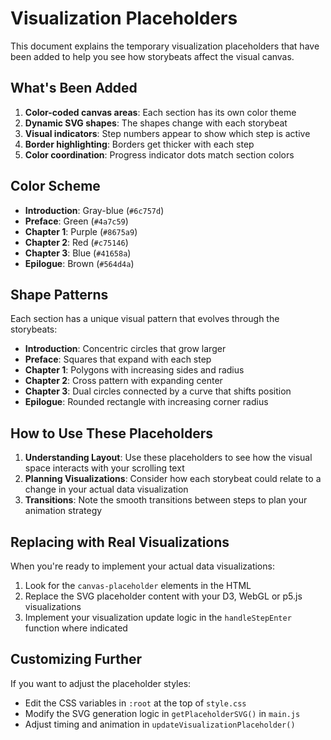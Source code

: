 # Visualization Placeholders

This document explains the temporary visualization placeholders that have been added to help you see how storybeats affect the visual canvas.

## What's Been Added

1. **Color-coded canvas areas**: Each section has its own color theme
2. **Dynamic SVG shapes**: The shapes change with each storybeat
3. **Visual indicators**: Step numbers appear to show which step is active
4. **Border highlighting**: Borders get thicker with each step
5. **Color coordination**: Progress indicator dots match section colors

## Color Scheme

- **Introduction**: Gray-blue (`#6c757d`)
- **Preface**: Green (`#4a7c59`)
- **Chapter 1**: Purple (`#8675a9`)
- **Chapter 2**: Red (`#c75146`)
- **Chapter 3**: Blue (`#41658a`)
- **Epilogue**: Brown (`#564d4a`)

## Shape Patterns

Each section has a unique visual pattern that evolves through the storybeats:

- **Introduction**: Concentric circles that grow larger
- **Preface**: Squares that expand with each step
- **Chapter 1**: Polygons with increasing sides and radius
- **Chapter 2**: Cross pattern with expanding center
- **Chapter 3**: Dual circles connected by a curve that shifts position
- **Epilogue**: Rounded rectangle with increasing corner radius

## How to Use These Placeholders

1. **Understanding Layout**: Use these placeholders to see how the visual space interacts with your scrolling text
2. **Planning Visualizations**: Consider how each storybeat could relate to a change in your actual data visualization
3. **Transitions**: Note the smooth transitions between steps to plan your animation strategy

## Replacing with Real Visualizations

When you're ready to implement your actual data visualizations:

1. Look for the `canvas-placeholder` elements in the HTML
2. Replace the SVG placeholder content with your D3, WebGL or p5.js visualizations
3. Implement your visualization update logic in the `handleStepEnter` function where indicated

## Customizing Further

If you want to adjust the placeholder styles:

- Edit the CSS variables in `:root` at the top of `style.css`
- Modify the SVG generation logic in `getPlaceholderSVG()` in `main.js`
- Adjust timing and animation in `updateVisualizationPlaceholder()`
